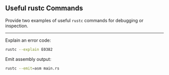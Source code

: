 ## Useful rustc Commands

Provide two examples of useful `rustc` commands for debugging or inspection.

---

Explain an error code:

```bash
rustc --explain E0382
```

Emit assembly output:

```bash
rustc --emit=asm main.rs
```

